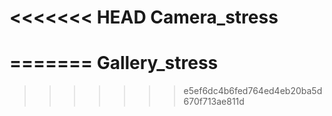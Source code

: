 <<<<<<< HEAD
Camera_stress
=============
=======
Gallery_stress
==============
>>>>>>> e5ef6dc4b6fed764ed4eb20ba5d670f713ae811d
